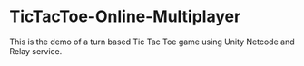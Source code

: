 # TicTacToe-Online-Multiplayer
This is the demo of a turn based Tic Tac Toe game using Unity Netcode and Relay service.
